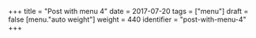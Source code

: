 +++
title = "Post with menu 4"
date = 2017-07-20
tags = ["menu"]
draft = false
[menu."auto weight"]
  weight = 440
  identifier = "post-with-menu-4"
+++
